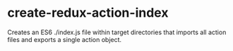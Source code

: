 # create-redux-action-index
Creates an ES6 ./index.js file within target directories that imports all action files and exports a single action object.
